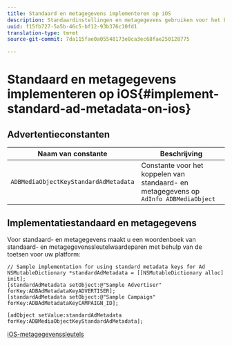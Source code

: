 ```yaml
---
title: Standaard en metagegevens implementeren op iOS
description: Standaardinstellingen en metagegevens gebruiken voor het bijhouden van advertenties op iOS.
uuid: f15fb727-5a5b-46c5-bf12-93b376c10fd1
translation-type: tm+mt
source-git-commit: 7da115fae0a05548173e8ca3ec68fae250128775

---
```



# Standaard en metagegevens implementeren op iOS{#implement-standard-ad-metadata-on-ios}

## Advertentieconstanten

| Naam van constante | Beschrijving |
|---|---|
| `ADBMediaObjectKeyStandardAdMetadata` | Constante voor het koppelen van standaard- en metagegevens op `AdInfo ADBMediaObject` |

## Implementatiestandaard en metagegevens

Voor standaard- en metagegevens maakt u een woordenboek van standaard- en metagegevenssleutelwaardeparen met behulp van de toetsen voor uw platform:

```
// Sample implementation for using standard metadata keys for Ad 
NSMutableDictionary *standardAdMetadata = [[NSMutableDictionary alloc] init]; 
[standardAdMetadata setObject:@"Sample Advertiser" forKey:ADBAdMetadataKeyADVERTISER]; 
[standardAdMetadata setObject:@"Sample Campaign" forKey:ADBAdMetadataKeyCAMPAIGN_ID]; 
 
[adObject setValue:standardAdMetadata forKey:ADBMediaObjectKeyStandardAdMetadata];
```

[iOS-metagegevenssleutels](/help/sdk-implement/track-av-playback/impl-std-metadata/ios-metadata-keys.md)
